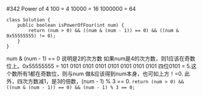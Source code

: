 \#342 Power of 4
100 = 4
10000 = 16
1000000 = 64
```
class Solution {
    public boolean isPowerOfFour(int num) {
        return (num > 0) && ((num & (num - 1)) == 0) && ((num & 0x55555555) != 0);
    }
}
```
num & (num - 1) == 0 说明是2的次方数
如果num是4的次方数，则1应该在奇数位上。0x55555555 = 101 0101 0101 0101 0101 0101 0101 0101  四位0101 = 5.这个数所有1都在奇数位，则与num 做&应该得到num本身，也可如上方！=0.
此外，四次方数减1，是3的倍数，(num - 1) % 3 == 0.
`return (num > 0) && ((num & (num - 1)) == 0) && (num - 1) % 3 == 0;`
